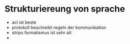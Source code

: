 # Strukturiereung von sprache
- acl ist beste
- protokoll beschreibt regeln der kommunikation
- strips formalismus ist sehr alt
- 